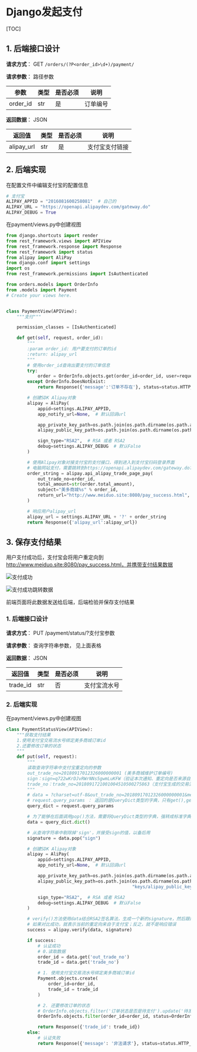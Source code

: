 # Django发起支付

[TOC]

## 1. 后端接口设计

**请求方式**： GET `/orders/(?P<order_id>\d+)/payment/`

**请求参数**： 路径参数

| 参数     | 类型 | 是否必须 | 说明     |
| -------- | ---- | -------- | -------- |
| order_id | str  | 是       | 订单编号 |

**返回数据**： JSON

| 返回值     | 类型 | 是否必须 | 说明           |
| ---------- | ---- | -------- | -------------- |
| alipay_url | str  | 是       | 支付宝支付链接 |

## 2. 后端实现

在配置文件中编辑支付宝的配置信息

```python
# 支付宝
ALIPAY_APPID = "2016081600258081"  # 自己的
ALIPAY_URL = "https://openapi.alipaydev.com/gateway.do"
ALIPAY_DEBUG = True
```

在payment/views.py中创建视图

```python
from django.shortcuts import render
from rest_framework.views import APIView
from rest_framework.response import Response
from rest_framework import status
from alipay import AliPay
from django.conf import settings
import os
from rest_framework.permissions import IsAuthenticated

from orders.models import OrderInfo
from .models import Payment
# Create your views here.


class PaymentView(APIView):
    """支付"""

    permission_classes = [IsAuthenticated]

    def get(self, request, order_id):
        """
        :param order_id: 用户要支付的订单的id
        :return: alipay_url
        """
        # 使用order_id查询出要支付的订单信息
        try:
            order = OrderInfo.objects.get(order_id=order_id, user=request.user, status=OrderInfo.ORDER_STATUS_ENUM['UNPAID'])
        except OrderInfo.DoesNotExist:
            return Response({'message':'订单不存在'}, status=status.HTTP_400_BAD_REQUEST)

        # 创建SDK Alipay对象
        alipay = AliPay(
            appid=settings.ALIPAY_APPID,
            app_notify_url=None,  # 默认回调url

            app_private_key_path=os.path.join(os.path.dirname(os.path.abspath(__file__)), "keys/app_private_key.pem"),
            alipay_public_key_path=os.path.join(os.path.dirname(os.path.abspath(__file__)), "keys/alipay_public_key.pem"),  # 支付宝的公钥，验证支付宝回传消息使用，不是你自己的公钥,

            sign_type="RSA2",  # RSA 或者 RSA2
            debug=settings.ALIPAY_DEBUG  # 默认False
        )

        # 使用Alipay对象对接支付宝的支付接口，得到进入到支付宝扫码登录界面
        # 电脑网站支付，需要跳转到https://openapi.alipaydev.com/gateway.do? + order_string
        order_string = alipay.api_alipay_trade_page_pay(
            out_trade_no=order_id,
            total_amount=str(order.total_amount),
            subject="美多商城%s" % order_id,
            return_url="http://www.meiduo.site:8080/pay_success.html", # 支付结束后重定向支付结果的页面
        )

        # 响应用户alipay_url
        alipay_url = settings.ALIPAY_URL + '?' + order_string
        return Response({'alipay_url':alipay_url})
```

## 3. 保存支付结果

用户支付成功后，支付宝会将用户重定向到<http://www.meiduo.site:8080/pay_success.html，并携带支付结果数据>

![支付成功](file:///F:/python%E5%B0%B1%E4%B8%9A%E7%8F%AD%E8%AF%BE%E4%BB%B6/Django%E9%A1%B9%E7%9B%AE/%E7%BE%8E%E5%A4%9A%E5%95%86%E5%9F%8E%E9%A1%B9%E7%9B%AE-%E7%AC%AC12%E5%A4%A9/1-%E6%95%99%E5%AD%A6%E8%B5%84%E6%96%99/02-%E6%95%99%E5%AD%A6%E7%AC%94%E8%AE%B0/images/%E6%94%AF%E4%BB%98%E5%AE%8C%E6%88%90.png)

![支付成功跳转数据](file:///F:/python%E5%B0%B1%E4%B8%9A%E7%8F%AD%E8%AF%BE%E4%BB%B6/Django%E9%A1%B9%E7%9B%AE/%E7%BE%8E%E5%A4%9A%E5%95%86%E5%9F%8E%E9%A1%B9%E7%9B%AE-%E7%AC%AC12%E5%A4%A9/1-%E6%95%99%E5%AD%A6%E8%B5%84%E6%96%99/02-%E6%95%99%E5%AD%A6%E7%AC%94%E8%AE%B0/images/%E6%94%AF%E4%BB%98%E6%88%90%E5%8A%9F%E8%B7%B3%E8%BD%AC%E6%95%B0%E6%8D%AE.png)

前端页面将此数据发送给后端，后端检验并保存支付结果

### 1. 后端接口设计

**请求方式**： PUT /payment/status/?支付宝参数

**请求参数**： 查询字符串参数， 见上面表格

**返回数据**： JSON

| 返回值   | 类型 | 是否必须 | 说明         |
| -------- | ---- | -------- | ------------ |
| trade_id | str  | 否       | 支付宝流水号 |

### 2. 后端实现

在payment/views.py中创建视图

```python
class PaymentStatusView(APIView):
    """获取支付结果
    1.使用支付宝交易流水号绑定美多商城订单id
    2.还要修改订单的状态
    """
    def put(self, request):
        """
        读取查询字符串中支付宝重定向的参数
        out_trade_no=20180917012326000000001 (美多商城维护订单编号)
        sign：sign=q722wKrDJvRWrNNs5gwmLuKFW（验证本次通知、重定向是否来源自支付宝）
        trade_no：trade_no=2018091721001004510500275863（支付宝生成的交易流水号）
        """
        # data = ?charset=utf-8&out_trade_no=20180917012326000000001&method=alipay.trade.page.pay.return&total_amount=3798.00&sign=q722wKrDJvRWrNNs5gwmLuKFWNLhyfzqisWFAhQ4aqK6RuUpo73%2BZzSO5hwdglPlapGHYhR0ZpsB%2FlAH8SyAG6sU49VkvM3Juyhlr1d8eL62N5NCy6q1rCd2PN%2FRbK4xouzrbIxESBruFVBFabWaAcAH5iOB2yknvST9x5wWd09jIHtoIZ515nZC98ud0v298kYWe%2FY63iMVOkrVC55Lx0ebgU%2FsmnWv3DFIgeW6UiEno%2BwjeezYn6u8XCqJGrCkBXLBr9X3tk%2BN%2FwbgankTYJvLtwMkc4nZsWrPIt7eXI3wtq4u341gEkgaEoNDMgtC0CaTD9PDNVT89ASiayvFqw%3D%3D&trade_no=2018091721001004510500275863&auth_app_id=2016082100308405&version=1.0&app_id=2016082100308405&sign_type=RSA2&seller_id=2088102172481561&timestamp=2018-09-17+09%3A52%3A40
        # request.query_params ： 返回的是QueryDict类型的字典，只有get(),getlist()方法，没有pop()方法
        query_dict = request.query_params

        # 为了能够在后面调用pop()方法，需要将QueryDict类型的字典，强转成标准字典类型
        data = query_dict.dict()

        # 从查询字符串中剔除掉'sign'，并接受sign的值，以备后用
        signature = data.pop("sign")

        # 创建SDK Alipay对象
        alipay = AliPay(
            appid=settings.ALIPAY_APPID,
            app_notify_url=None,  # 默认回调url

            app_private_key_path=os.path.join(os.path.dirname(os.path.abspath(__file__)), "keys/app_private_key.pem"),
            alipay_public_key_path=os.path.join(os.path.dirname(os.path.abspath(__file__)),
                                                "keys/alipay_public_key.pem"),  # 支付宝的公钥，验证支付宝回传消息使用，不是你自己的公钥,

            sign_type="RSA2",  # RSA 或者 RSA2
            debug=settings.ALIPAY_DEBUG  # 默认False
        )

        # verify()方法使用data结合RSA2签名算法，生成一个新的signature，然后跟前面signature进行对比
        # 如果对比成功，就表示当前的重定向来自于支付宝；反之，就不是响应错误
        success = alipay.verify(data, signature)

        if success:
            # 认证成功
            # 0.读取数据
            order_id = data.get('out_trade_no')
            trade_id = data.get('trade_no')

            # 1. 使用支付宝交易流水号绑定美多商城订单id
            Payment.objects.create(
                order_id=order_id,
                trade_id = trade_id
            )

            # 2. 还要修改订单的状态
            # OrderInfo.objects.filter('订单状态是否是待支付').update('待发货')
            OrderInfo.objects.filter(order_id=order_id, status=OrderInfo.ORDER_STATUS_ENUM['UNPAID']).update(status=OrderInfo.ORDER_STATUS_ENUM["UNSEND"])

            return Response({'trade_id': trade_id})
        else:
            # 认证失败
            return Response({'message': '非法请求'}, status=status.HTTP_403_FORBIDDEN)
```

